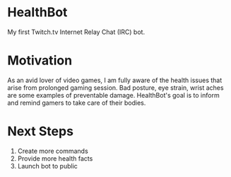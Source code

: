 # HealthBot
My first Twitch.tv Internet Relay Chat (IRC) bot.

# Motivation
As an avid lover of video games, I am fully aware of the health issues that arise from prolonged gaming session. 
Bad posture, eye strain, wrist aches are some examples of preventable damage. HealthBot's goal is to inform and remind
gamers to take care of their bodies.

# Next Steps
1. Create more commands
2. Provide more health facts
3. Launch bot to public
